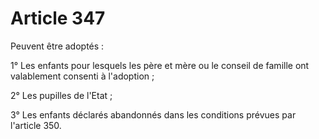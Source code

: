 # Article 347

Peuvent être adoptés :

1° Les enfants pour lesquels les père et mère ou le conseil de famille ont valablement consenti à l'adoption ;

2° Les pupilles de l'Etat ;

3° Les enfants déclarés abandonnés dans les conditions prévues par l'article 350.
